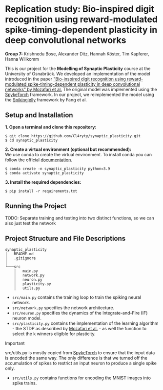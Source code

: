 # Replication study: Bio-inspired digit recognition using reward-modulated spike-timing-dependent plasticity in deep convolutional networks

**Group 7:** Krishnedu Bose, Alexander Ditz, Hannah Köster, Tim Kapferer, Hanna Willkomm

This is our project for the **Modelling of Synaptic Plasticity** course at the University of Osnabrück. We developed an implementation of the model introduced in the paper ["Bio-inspired digit recognition using reward-modulated spike-timing-dependent plasticity in deep convolutional networks" by Mozafari et al.](https://www.sciencedirect.com/science/article/abs/pii/S0031320319301906) The original model was implemented using the [SpykeTorch](https://arxiv.org/pdf/1903.02440) framework. In our project, we reimplemented the model using the [Spikingjelly](https://arxiv.org/pdf/2310.16620) framework by Fang et al.

## Setup and Installation

**1. Open a terminal and clone this repository:** <br>
```
$ git clone https://github.com/Cl4ryty/synaptic_plasticity.git 
$ cd synaptic_plasticity
```

**2. Create a virtual environment (optional but recommended):** <br>
We use conda to create the virtual environment. To install conda you can follow the official [documentation](https://conda.io/projects/conda/en/latest/user-guide/install/index.html). 
```
$ conda create -n synaptic_plasticity python=3.9
$ conda activate synaptic_plasticity 
```

**3. Install the required dependencies:**
```
$ pip install -r requirements.txt
```

## Running the Project

TODO: Separate training and testing into two distinct functions, so we can also just test the network

## Project Structure and File Descriptions

```
synaptic_plasticity
│   README.md
│   .gitignore  
│
└───src
    │   main.py
    │   network.py
    │   neuron.py
    │   plasticity.py
    │   utils.py
```

- ```src/main.py``` contains the training loop to train the spiking neural network.
- ```src/network.py``` specifies the network architecture.
- ```src/neuron.py``` specifies the dynamics of the Integrate-and-Fire (IF) neuron model.
- ```src/plasticity.py``` contains the implementation of the learning algorithm - the STDP as described by [Mozafari et al.](https://www.sciencedirect.com/science/article/abs/pii/S0031320319301906) - as well the function to select the k winners eligible for plasticity.
> [!IMPORTANT]
> src/utils.py is mostly copied from [SpykeTorch](https://github.com/miladmozafari/SpykeTorch/blob/master/SpykeTorch/utils.py) to ensure that the input data is encoded the same way. The only difference is that we turned off the accumulation of spikes to restrict an input neuron to produce a single spike only.
- ```src/utils.py``` contains functions for encoding the MNIST images into spike trains. 
